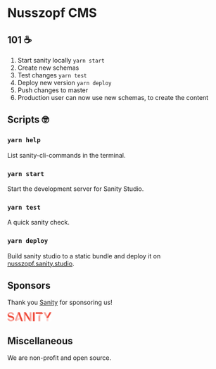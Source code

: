 # Nusszopf CMS

## 101 ☕️

1. Start sanity locally `yarn start`
2. Create new schemas
3. Test changes `yarn test`
4. Deploy new version `yarn deploy`
5. Push changes to master
6. Production user can now use new schemas, to create the content

## Scripts 🤓

### `yarn help`

List sanity-cli-commands in the terminal.

### `yarn start`

Start the development server for Sanity Studio.

### `yarn test`

A quick sanity check.

### `yarn deploy`

Build sanity studio to a static bundle and deploy it on [nusszopf.sanity.studio](https://nusszopf.sanity.studio/).

## Sponsors

Thank you [Sanity](https://www.sanity.io/) for sponsoring us!

<img src="./docs/sanity-logo.png" width="100">

## Miscellaneous

 We are non-profit and open source.
